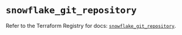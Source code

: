 # `snowflake_git_repository`

Refer to the Terraform Registry for docs: [`snowflake_git_repository`](https://registry.terraform.io/providers/snowflakedb/snowflake/2.7.0/docs/resources/git_repository).
